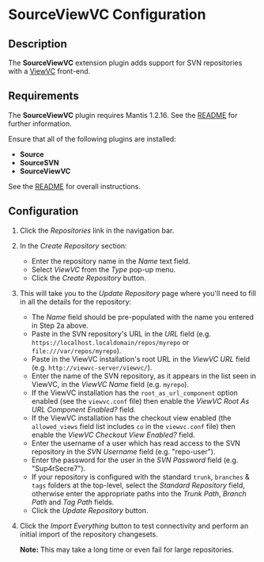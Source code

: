 # SourceViewVC Configuration

## Description

The **SourceViewVC** extension plugin adds support for SVN repositories
with a [ViewVC](http://www.viewvc.org/) front-end.

## Requirements

The **SourceViewVC** plugin requires Mantis 1.2.16. See the
[README](../README.md#requirements) for further information.

Ensure that all of the following plugins are installed:
* **Source**
* **SourceSVN**
* **SourceViewVC**

See the [README](../README.md#installation) for overall instructions.

## Configuration

1. Click the *Repositories* link in the navigation bar.

2. In the *Create Repository* section:

   - Enter the repository name in the *Name* text field.
   - Select *ViewVC* from the *Type* pop-up menu.
   - Click the *Create Repository* button.

3. This will take you to the *Update Repository* page where you'll need to fill in all the details for the repository:

   - The *Name* field should be pre-populated with the name you entered in Step 2a above.
   - Paste in the SVN repository's URL in the *URL* field (e.g. `https://localhost.localdomain/repos/myrepo` or `file:///var/repos/myrepo`).
   - Paste in the ViewVC installation's root URL in the *ViewVC URL* field (e.g. `http://viewvc-server/viewvc/`).
   - Enter the name of the SVN repository, as it appears in the list seen in ViewVC, in the *ViewVC Name* field (e.g. `myrepo`).
   - If the ViewVC installation has the `root_as_url_component` option enabled (see the `viewvc.conf` file) then enable the *ViewVC Root As URL Component Enabled?* field.
   - If the ViewVC installation has the checkout view enabled (the `allowed_views` field list includes `co` in the `viewvc.conf` file) then enable the *ViewVC Checkout View Enabled?* field.
   - Enter the username of a user which has read access to the SVN repository in the *SVN Username* field (e.g. "repo-user").
   - Enter the password for the user in the *SVN Password* field (e.g. "Sup4rSecre7").
   - If your repository is configured with the standard `trunk`, `branches` & `tags` folders at the top-level, select the *Standard Repository* field, otherwise enter the appropriate paths into the *Trunk Path*, *Branch Path* and *Tag Path* fields.
   - Click the *Update Repository* button.

4. Click the *Import Everything* button to test connectivity and perform an initial import of the repository changesets.

   **Note:** This may take a long time or even fail for large repositories.
